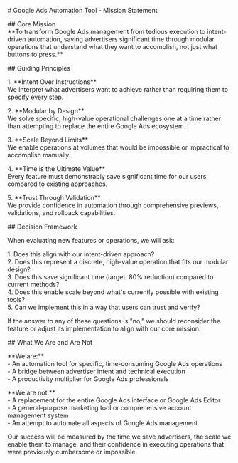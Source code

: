 \# Google Ads Automation Tool \- Mission Statement

\#\# Core Mission  
\*\*To transform Google Ads management from tedious execution to intent-driven automation, saving advertisers significant time through modular operations that understand what they want to accomplish, not just what buttons to press.\*\*

\#\# Guiding Principles

1\. \*\*Intent Over Instructions\*\*    
   We interpret what advertisers want to achieve rather than requiring them to specify every step.

2\. \*\*Modular by Design\*\*    
   We solve specific, high-value operational challenges one at a time rather than attempting to replace the entire Google Ads ecosystem.

3\. \*\*Scale Beyond Limits\*\*    
   We enable operations at volumes that would be impossible or impractical to accomplish manually.

4\. \*\*Time is the Ultimate Value\*\*    
   Every feature must demonstrably save significant time for our users compared to existing approaches.

5\. \*\*Trust Through Validation\*\*    
   We provide confidence in automation through comprehensive previews, validations, and rollback capabilities.

\#\# Decision Framework

When evaluating new features or operations, we will ask:

1\. Does this align with our intent-driven approach?  
2\. Does this represent a discrete, high-value operation that fits our modular design?  
3\. Does this save significant time (target: 80% reduction) compared to current methods?  
4\. Does this enable scale beyond what's currently possible with existing tools?  
5\. Can we implement this in a way that users can trust and verify?

If the answer to any of these questions is "no," we should reconsider the feature or adjust its implementation to align with our core mission.

\#\# What We Are and Are Not

\*\*We are:\*\*  
\- An automation tool for specific, time-consuming Google Ads operations  
\- A bridge between advertiser intent and technical execution  
\- A productivity multiplier for Google Ads professionals

\*\*We are not:\*\*  
\- A replacement for the entire Google Ads interface or Google Ads Editor  
\- A general-purpose marketing tool or comprehensive account management system  
\- An attempt to automate all aspects of Google Ads management

Our success will be measured by the time we save advertisers, the scale we enable them to manage, and their confidence in executing operations that were previously cumbersome or impossible.